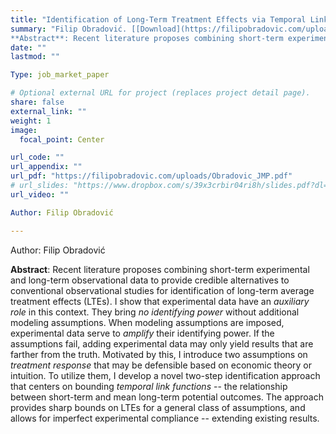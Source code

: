```yaml
---
title: "Identification of Long-Term Treatment Effects via Temporal Links, Observational, and Experimental Data"
summary: "Filip Obradović. [[Download](https://filipobradovic.com/uploads/Obradovic_JMP.pdf)] <br>
**Abstract**: Recent literature proposes combining short-term experimental and long-term observational data to provide credible alternatives to conventional observational studies for identification of long-term average treatment effects (LTEs). I show that experimental data have an *auxiliary role* in this context. They bring *no identifying power* without additional modeling assumptions. When modeling assumptions are imposed, experimental data serve to *amplify* their identifying power. If the assumptions fail, adding experimental data may only yield results that are farther from the truth. Motivated by this, I introduce two assumptions on *treatment response* that may be defensible based on economic theory or intuition. To utilize them, I develop a novel two-step identification approach that centers on bounding *temporal link functions* -- the relationship between short-term and mean long-term potential outcomes. The approach provides sharp bounds on LTEs for a general class of assumptions, and allows for imperfect experimental compliance -- extending existing results."
date: ""
lastmod: ""

Type: job_market_paper

# Optional external URL for project (replaces project detail page).
share: false
external_link: ""
weight: 1
image:
  focal_point: Center

url_code: ""
url_appendix: ""
url_pdf: "https://filipobradovic.com/uploads/Obradovic_JMP.pdf"
# url_slides: "https://www.dropbox.com/s/39x3crbir04ri8h/slides.pdf?dl=0"
url_video: ""

Author: Filip Obradović

---
```


Author: Filip Obradović

**Abstract**: Recent literature proposes combining short-term experimental and long-term observational data to provide credible alternatives to conventional observational studies for identification of long-term average treatment effects (LTEs). I show that experimental data have an *auxiliary role* in this context. They bring *no identifying power* without additional modeling assumptions. When modeling assumptions are imposed, experimental data serve to *amplify* their identifying power. If the assumptions fail, adding experimental data may only yield results that are farther from the truth. Motivated by this, I introduce two assumptions on *treatment response* that may be defensible based on economic theory or intuition. To utilize them, I develop a novel two-step identification approach that centers on bounding *temporal link functions* -- the relationship between short-term and mean long-term potential outcomes. The approach provides sharp bounds on LTEs for a general class of assumptions, and allows for imperfect experimental compliance -- extending existing results.
